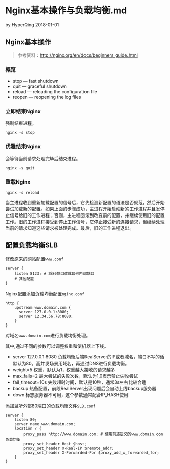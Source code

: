 # Nginx基本操作与负载均衡.md

by HyperQing 2018-01-01

## Nginx基本操作

>参考资料：http://nginx.org/en/docs/beginners_guide.html

### 概览

* stop — fast shutdown
* quit — graceful shutdown
* reload — reloading the configuration file
* reopen — reopening the log files

### 立即结束Nginx

强制结束进程。
```
nginx -s stop
```

### 优雅结束Nginx

会等待当前请求处理完毕后结束进程。
```
nginx -s quit
```

### 重载Nginx

```
nginx -s reload
```
当主进程收到重新加载配置的信号后，它先检测新配置的语法是否规范，然后开始尝试加载新的配置。如果上面的步骤成功，主进程开始启动新的工作进程并且发停止信号给旧的工作进程；否则，主进程回滚到改变前的配置，并继续使用旧的配置工作。旧的工作进程接受到停止工作信号，它停止接受新的连接请求，但继续处理当前的请求知道这些请求被处理完成。最后，旧的工作进程退出。

## 配置负载均衡SLB

修改原来的网站配置`www.conf`
```
server {
    listen 8123; # 将80端口改成其他内部端口
    # 其他配置
}
```

Nginx配置添加负载均衡配置`nginx.conf`
```
http {
    upstream www.domain.com {
      server 127.0.0.1:8080;
      server 12.34.56.78:8080;
    }
}
```
对域名`www.domain.com`进行负载均衡处理。

其中,通过不同的参数可以调整权重和使机器上下线。

* server 127.0.0.1:8080 负载均衡后端RealServer的IP或者域名，端口不写的话默认为80。高并发场景用域名，再通过DNS进行负载均衡。
* weight=5  权重，默认为1，权重越大接收的请求越多
* max_fails=2   最大尝试的失败次数，默认为1,0表示禁止失败尝试
* fail_timeout=10s  失败超时时间，默认是10秒，通常3s左右比较合适
* backup  热备配置，前段RealServer出现问题后会自动上线backup服务器
* down  标志服务器不可用，这个参数通常配合IP_HASH使用


添加监听外部80端口的负载均衡文件`SLB.conf`
```
server {
    listen 80;
    server_name www.domain.com;
    location / {
        proxy_pass http://www.domain.com; # 使用前述定义的www.domain.com负载均衡
        proxy_set_header Host $host;
        proxy_set_header X-Real-IP $remote_addr;
        proxy_set_header X-Forwarded-For $proxy_add_x_forwarded_for;
    }
}
```